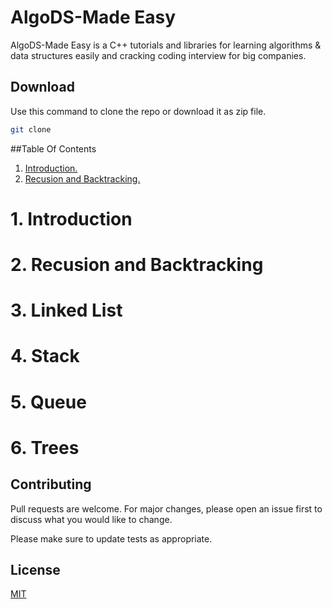 # AlgoDS-Made Easy

AlgoDS-Made Easy is a C++ tutorials and libraries for learning algorithms & data structures easily and cracking coding interview for big companies.

## Download

Use this command to clone the repo or download it as zip file.

```bash
git clone
```

##Table Of Contents
1. [ Introduction. ](#Introduction)
2. [ Recusion and Backtracking. ](#Recusion_and_Backtracking)

<a name="Introduction"></a>
# 1. Introduction
<a name="Recusion_and_Backtracking"></a>
# 2. Recusion and Backtracking
# 3. Linked List
# 4. Stack
# 5. Queue
# 6. Trees

## Contributing
Pull requests are welcome. For major changes, please open an issue first to discuss what you would like to change.

Please make sure to update tests as appropriate.

## License
[MIT](https://choosealicense.com/licenses/mit/)
